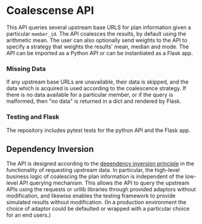 # Coalescense API 
This API queries several upstream base URLS for plan information given a
particular `member_id`.  The API coalesces the results, by default using the
arithmetic mean. The user can also optionally send weights to the API to
specify a strategy that weights the results' mean, median and mode. The API
can be imported as a Python API or can be instantiated as a Flask app. 

### Missing Data
If any upstream base URLs are unavailable, their data is skipped, and the data
which is acquired is used according to the coalescence strategy. If there is
no data available for a particular member, or if the query is malformed, then
"no data" is returned in a dict and rendered by Flask.

### Testing and Flask
The repository includes pytest tests for the python API and the Flask app.

## Dependency Inversion
The API is designed according to the [dependency inversion principle](https://en.wikipedia.org/wiki/Dependency_inversion_principle) in the
functionality of requesting upstream data. In particular, the high-level
business logic of coalescing the plan information is independent of the
low-level API querying mechanism. This allows the API to query the upstream
APIs using the requests or urllib libraries through provided adaptors without
modification, and likewise enables the testing framework to provide simulated
results without modification. (In a production environment the choice of
adaptor could be defaulted or wrapped with a particular choice for an end
users.)
